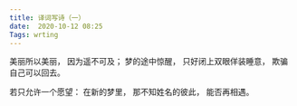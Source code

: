 ```yaml
---
title: 译词写诗（一）
date:  2020-10-12 08:25
Tags: wrting
---
```


美丽所以美丽，
因为遥不可及；
梦的途中惊醒，
只好闭上双眼佯装睡意，
欺骗自己可以回去。

若只允许一个愿望：
在新的梦里，
那不知姓名的彼此，
能否再相遇。
